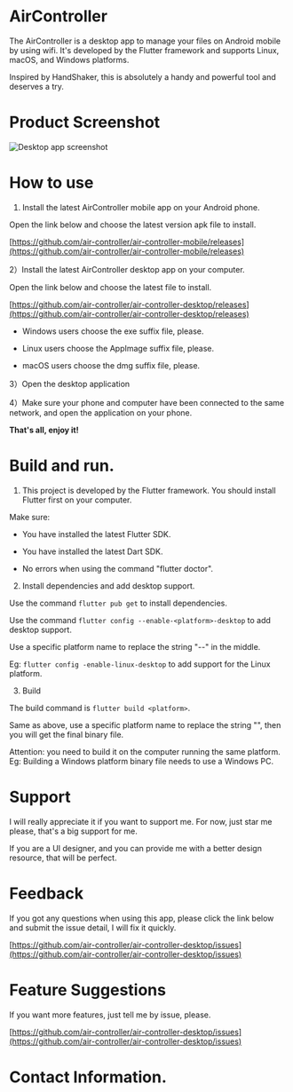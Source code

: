 # AirController
The AirController is a desktop app to manage your files on Android mobile by using wifi. It's developed by the Flutter framework and supports Linux, macOS, and Windows platforms.

Inspired by HandShaker, this is absolutely a handy and powerful tool and deserves a try.

# Product Screenshot

![Desktop app screenshot](https://raw.githubusercontent.com/yuanhoujun/material/main/AirController/images/desktop_image_list_page.en.png)


# How to use

1) Install the latest AirController mobile app on your Android phone.

Open the link below and choose the latest version apk file to install.

[https://github.com/air-controller/air-controller-mobile/releases](https://github.com/air-controller/air-controller-mobile/releases)

2）Install the latest AirController desktop app on your computer.

Open the link below and choose the latest file to install.

[https://github.com/air-controller/air-controller-desktop/releases](https://github.com/air-controller/air-controller-desktop/releases)

* Windows users choose the exe suffix file, please.

* Linux users choose the AppImage suffix file, please.

* macOS users choose the dmg suffix file, please.



3）Open the desktop application

4）Make sure your phone and computer have been connected to the same network, and open the application on your phone.

**That's all, enjoy it!**

# Build and run.

1) This project is developed by the Flutter framework. You should install Flutter first on your computer.

Make sure:

* You have installed the latest Flutter SDK.

* You have installed the latest Dart SDK.

* No errors when using the command "flutter doctor".



2) Install dependencies and add desktop support.

Use the command `flutter pub get` to install dependencies.

Use the command `flutter config --enable-<platform>-desktop` to add desktop support.



Use a specific platform name to replace the string "-<platform>-" in the middle.

Eg: `flutter config -enable-linux-desktop` to add support for the Linux platform.



3) Build

The build command is `flutter build <platform>`.

Same as above, use a specific platform name to replace the string "<platform>", then you will get the final binary file.

Attention: you need to build it on the computer running the same platform. Eg: Building a Windows platform binary file needs to use a Windows PC.



# Support

I will really appreciate it if you want to support me. For now, just star me please, that's a big support for me.

If you are a UI designer, and you can provide me with a better design resource, that will be perfect.

# Feedback

If you got any questions when using this app, please click the link below and submit the issue detail, I will fix it quickly.

[https://github.com/air-controller/air-controller-desktop/issues](https://github.com/air-controller/air-controller-desktop/issues)

# Feature Suggestions

If you want more features, just tell me by issue, please.

[https://github.com/air-controller/air-controller-desktop/issues](https://github.com/air-controller/air-controller-desktop/issues)


# Contact Information.